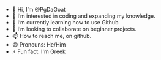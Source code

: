 - 👋 Hi, I’m @PgDaGoat
- 👀 I’m interested in coding and expanding my knowledge.
- 🌱 I’m currently learning how to use Github
- 💞️ I’m looking to collaborate on beginner projects.
- 📫 How to reach me, on github.
- 😄 Pronouns: He/Him
- ⚡ Fun fact: I'm Greek

<!---
PgDaGoat/PgDaGoat is a ✨ special ✨ repository because its `README.md` (this file) appears on your GitHub profile.
You can click the Preview link to take a look at your changes.
--->

